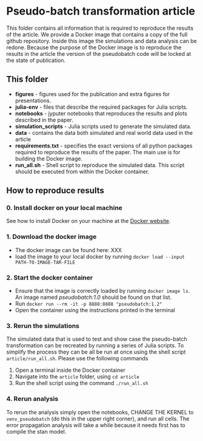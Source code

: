 # Pseudo-batch transformation article
This folder contains all information that is required to reproduce the results of the article. We provide a Docker image that contains a copy of the full github repository. Inside this image the simulations and data analysis can be redone. Because the purpose of the Docker image is to reproduce the results in the article the version of the pseudobatch code will be locked at the state of publication.

## This folder
- **figures** - figures used for the publication and extra figures for presentations.
- **julia-env** - files that describe the required packages for Julia scripts.
- **notebooks** - jyputer notebooks that reproduces the results and plots described in the paper.
- **simulation_scripts** - Julia scripts used to generate the simulated data.
- **data** - contains the data both simulated and real world data used in the article
- **requirements.txt** - specifies the exact versions of all python packages required to reproduce the results of the paper. The main use is for building the Docker image.
- **run_all.sh** - Shell script to reproduce the simulated data. This script should be executed from within the Docker container.


## How to reproduce results
### 0. Install docker on your local machine
See how to install Docker on your machine at the [Docker website](https://docs.docker.com/get-docker/).

### 1. Download the docker image
- The docker image can be found here: XXX
- load the image to your local docker by running `docker load --input PATH-TO-IMAGE-TAR-FILE`

### 2. Start the docker container
- Ensure that the image is correctly loaded by running `docker image ls`. An image named *pseudobatch:1.0* should be found on that list.
- Run `docker run --rm -it -p 8888:8888 "pseudobatch:1.2"`
- Open the container using the instructions printed in the terminal

### 3. Rerun the simulations
The simulated data that is used to test and show case the pseudo-batch transformation can be recreated by running a series of Julia scripts. To simplify the process they can be all be run at once using the shell script `article/run_all.sh`. Please use the following commands

1. Open a terminal inside the Docker container
2. Navigate into the `article` folder, using `cd article`
3. Run the shell script using the command `./run_all.sh`

### 4. Rerun analysis
To rerun the analysis simply open the notebooks, CHANGE THE KERNEL to `venv_pseudobatch` (do this in the upper right corner), and run all cells. The error propagation analysis will take a while because it needs first has to compile the stan model.
